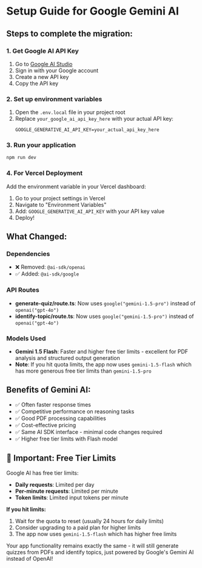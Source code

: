 # Setup Guide for Google Gemini AI

## Steps to complete the migration:

### 1. Get Google AI API Key
1. Go to [Google AI Studio](https://makersuite.google.com/app/apikey)
2. Sign in with your Google account
3. Create a new API key
4. Copy the API key

### 2. Set up environment variables
1. Open the `.env.local` file in your project root
2. Replace `your_google_ai_api_key_here` with your actual API key:
   ```
   GOOGLE_GENERATIVE_AI_API_KEY=your_actual_api_key_here
   ```

### 3. Run your application
```bash
npm run dev
```

### 4. For Vercel Deployment
Add the environment variable in your Vercel dashboard:
1. Go to your project settings in Vercel
2. Navigate to "Environment Variables"
3. Add: `GOOGLE_GENERATIVE_AI_API_KEY` with your API key value
4. Deploy!

## What Changed:

### Dependencies
- ❌ Removed: `@ai-sdk/openai`
- ✅ Added: `@ai-sdk/google`

### API Routes
- **generate-quiz/route.ts**: Now uses `google("gemini-1.5-pro")` instead of `openai("gpt-4o")`
- **identify-topic/route.ts**: Now uses `google("gemini-1.5-pro")` instead of `openai("gpt-4o")`

### Models Used
- **Gemini 1.5 Flash**: Faster and higher free tier limits - excellent for PDF analysis and structured output generation
- **Note**: If you hit quota limits, the app now uses `gemini-1.5-flash` which has more generous free tier limits than `gemini-1.5-pro`

## Benefits of Gemini AI:
- ✅ Often faster response times
- ✅ Competitive performance on reasoning tasks
- ✅ Good PDF processing capabilities
- ✅ Cost-effective pricing
- ✅ Same AI SDK interface - minimal code changes required
- ✅ Higher free tier limits with Flash model

## 🚨 Important: Free Tier Limits
Google AI has free tier limits:
- **Daily requests**: Limited per day
- **Per-minute requests**: Limited per minute
- **Token limits**: Limited input tokens per minute

**If you hit limits:**
1. Wait for the quota to reset (usually 24 hours for daily limits)
2. Consider upgrading to a paid plan for higher limits
3. The app now uses `gemini-1.5-flash` which has higher free limits

Your app functionality remains exactly the same - it will still generate quizzes from PDFs and identify topics, just powered by Google's Gemini AI instead of OpenAI!
